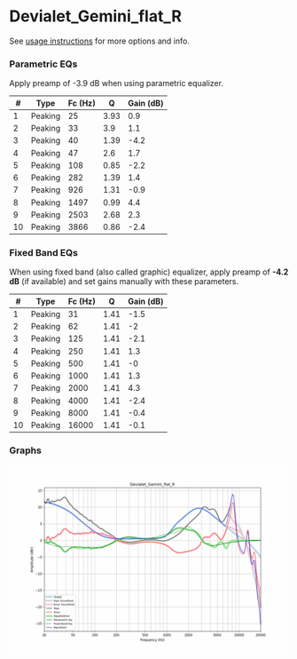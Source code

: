 # Devialet_Gemini_flat_R
See [usage instructions](https://github.com/jaakkopasanen/AutoEq#usage) for more options and info.

### Parametric EQs
Apply preamp of -3.9 dB when using parametric equalizer.

|   # | Type    |   Fc (Hz) |    Q |   Gain (dB) |
|-----|---------|-----------|------|-------------|
|   1 | Peaking |        25 | 3.93 |         0.9 |
|   2 | Peaking |        33 | 3.9  |         1.1 |
|   3 | Peaking |        40 | 1.39 |        -4.2 |
|   4 | Peaking |        47 | 2.6  |         1.7 |
|   5 | Peaking |       108 | 0.85 |        -2.2 |
|   6 | Peaking |       282 | 1.39 |         1.4 |
|   7 | Peaking |       926 | 1.31 |        -0.9 |
|   8 | Peaking |      1497 | 0.99 |         4.4 |
|   9 | Peaking |      2503 | 2.68 |         2.3 |
|  10 | Peaking |      3866 | 0.86 |        -2.4 |

### Fixed Band EQs
When using fixed band (also called graphic) equalizer, apply preamp of **-4.2 dB** (if available) and set gains manually with these parameters.

|   # | Type    |   Fc (Hz) |    Q |   Gain (dB) |
|-----|---------|-----------|------|-------------|
|   1 | Peaking |        31 | 1.41 |        -1.5 |
|   2 | Peaking |        62 | 1.41 |        -2   |
|   3 | Peaking |       125 | 1.41 |        -2.1 |
|   4 | Peaking |       250 | 1.41 |         1.3 |
|   5 | Peaking |       500 | 1.41 |        -0   |
|   6 | Peaking |      1000 | 1.41 |         1.3 |
|   7 | Peaking |      2000 | 1.41 |         4.3 |
|   8 | Peaking |      4000 | 1.41 |        -2.4 |
|   9 | Peaking |      8000 | 1.41 |        -0.4 |
|  10 | Peaking |     16000 | 1.41 |        -0.1 |

### Graphs
![](./Devialet_Gemini_flat_R.png)
